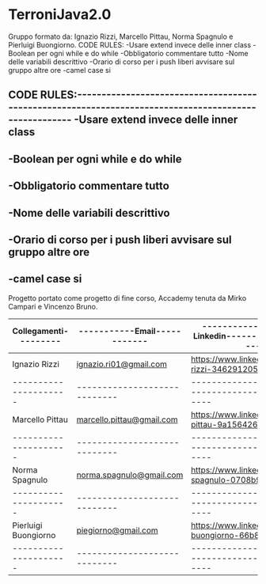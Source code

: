 # TerroniJava2.0
Gruppo formato da: Ignazio Rizzi, Marcello Pittau, Norma Spagnulo e Pierluigi Buongiorno.
CODE RULES:
-Usare extend invece delle inner class
-Boolean per ogni while e do while
-Obbligatorio commentare tutto
-Nome delle variabili descrittivo
-Orario di corso per i push liberi avvisare sul gruppo altre ore
-camel case si

CODE RULES:-----------------------------------------------------------------------------------------------------
-Usare extend invece delle inner class
----------------------------------------------------------------------------------------------------------------
-Boolean per ogni while e do while
----------------------------------------------------------------------------------------------------------------
-Obbligatorio commentare tutto
----------------------------------------------------------------------------------------------------------------
-Nome delle variabili descrittivo
----------------------------------------------------------------------------------------------------------------
-Orario di corso per i push liberi avvisare sul gruppo altre ore
----------------------------------------------------------------------------------------------------------------
-camel case si
----------------------------------------------------------------------------------------------------------------


Progetto portato come progetto di fine corso, Accademy tenuta da Mirko Campari e Vincenzo Bruno.


Collegamenti---------|-----------Email------------|------------------------Linkedin----------------------------| 
---------------------|----------------------------|------------------------------------------------------------|
Ignazio Rizzi        |ignazio.ri01@gmail.com      |https://www.linkedin.com/in/ignazio-rizzi-346291205/        |
---------------------|----------------------------|------------------------------------------------------------|
Marcello Pittau      |marcello.pittau@gmail.com   |https://www.linkedin.com/in/marcello-pittau-9a1564260/      |
---------------------|----------------------------|------------------------------------------------------------|
Norma Spagnulo       |norma.spagnulo@gmail.com    |https://www.linkedin.com/in/norma-spagnulo-0708b9239/       |
---------------------|----------------------------|------------------------------------------------------------|
Pierluigi Buongiorno |piegiorno@gmail.com         |https://www.linkedin.com/in/pierluigi-buongiorno-66b8a1173/ |
---------------------|----------------------------|------------------------------------------------------------|

